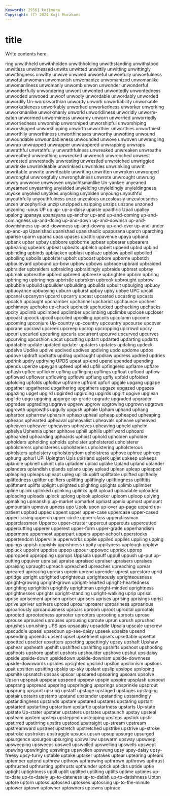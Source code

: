 ```yaml
---
Keywords: 29561 kojimura
Copyright: (C) 2024 Koji Murakami
---
```


# title

Write contents here.



ring unwithheld unwithholden
unwithholding unwithstanding unwithstood unwitless unwitnessed unwits unwitted unwittily unwitting unwittingly
unwittingness unwitty unwive unwived unwoeful unwoefully unwoefulness unwoful unwoman unwomanish
unwomanize unwomanized unwomanlike unwomanliness unwomanly unwomb unwon unwonder unwonderful unwonderfully
unwondering unwont unwonted unwontedly unwontedness unwooded unwooed unwoof unwooly unwordable
unwordably unworded unwordily Un-wordsworthian unwordy unwork unworkability unworkable unworkableness unworkably
unworked unworkedness unworker unworking unworkmanlike unworkmanly unworld unworldliness unworldly unworm-eaten
unwormed unworminess unwormy unworn unworried unworriedly unworriedness unworship unworshiped unworshipful
unworshiping unworshipped unworshipping unworth unworthier unworthies unworthiest unworthily unworthiness unworthinesses
unworthy unwotting unwound unwoundable unwoundableness unwounded unwove unwoven unwrangling unwrap
unwrapped unwrapper unwrappered unwrapping unwraps unwrathful unwrathfully unwrathfulness unwreaked unwreaken
unwreathe unwreathed unwreathing unwrecked unwrench unwrenched unwrest unwrested unwrestedly unwresting
unwrestled unwretched unwriggled unwrinkle unwrinkleable unwrinkled unwrinkles unwrinkling unwrit unwritable
unwrite unwriteable unwriting unwritten unwroken unwronged unwrongful unwrongfully unwrongfulness unwrote
unwrought unwrung unwry unwwove unwwoven unyachtsmanlike Un-yankee unyeaned unyearned unyearning
unyielded unyielding unyieldingly unyieldingness unyoke unyoked unyokes unyoking unyolden unyoung
unyouthful unyouthfully unyouthfulness unze unzealous unzealously unzealousness unzen unzephyrlike unzip
unzipped unzipping unzips unzone unzoned unzoning -uous UP up up-
up-a-daisy upaisle upaithric Upali upalley upalong upanaya upanayana up-anchor up-and
up-and-coming up-and-comingness up-and-doing up-and-down up-and-downish up-and-downishness up-and-downness up-and-downy up-and-over up-and-under
up-and-up Upanishad upanishad upanishadic upapurana uparch uparching uparise uparm uparna
upas upases upattic upavenue upaya upband upbank upbar upbay upbbore
upbborne upbear upbearer upbearers upbearing upbears upbeat upbeats upbelch upbelt
upbend upbid upbind upbinding upbinds upblacken upblast upblaze upblow upboil
upboiled upboiling upboils upbolster upbolt upboost upbore upborne upbotch upboulevard
upbound up-bow upbow upbows upbrace upbraid upbraided upbraider upbraiders upbraiding
upbraidingly upbraids upbrast upbray upbreak upbreathe upbred upbreed upbreeze upbrighten
upbrim upbring upbringing upbringings upbristle upbroken upbrook upbrought upbrow upbubble
upbuild upbuilder upbuilding upbuilds upbuilt upbulging upbuoy upbuoyance upbuoying upburn
upburst upbuy upby upbye UPC upcall upcanal upcanyon upcard upcarry
upcast upcasted upcasting upcasts upcatch upcaught upchamber upchannel upchariot upchaunce
upcheer upchimney upchoke up-chuck upchuck upchucked upchucking upchucks upcity upclimb
upclimbed upclimber upclimbing upclimbs upclose upcloser upcoast upcock upcoil upcoiled
upcoiling upcoils upcolumn upcome upcoming upconjure Up-country up-country upcountry upcourse
upcover upcrane upcrawl upcreek upcreep upcrop upcropping upcrowd upcry upcurl
upcurled upcurling upcurls upcurrent upcurve upcurved upcurves upcurving upcushion upcut
upcutting updart updarted updarting updarts updatable update updated updater updaters
updates updating updeck updelve Updike updive updived updives updiving updo
updome updos updove updraft updrafts updrag updraught updraw updress updried
updries updrink updry updrying UPDS upeat up-end upend upended upending
upends uperize upeygan upfeed upfield upfill upfingered upflame upflare upflash
upflee upflicker upfling upflinging upflings upfloat upflood upflow upflowed upflower
upflowing upflows upflung upfly upfold upfolded upfolding upfolds upfollow upframe
upfront upfurl upgale upgang upgape upgather upgathered upgathering upgathers upgaze
upgazed upgazes upgazing upget upgird upgirded upgirding upgirds upgirt upgive
upglean upglide upgo upgoing upgorge up-grade upgrade upgraded upgrader upgrades
upgrading upgrave upgrew upgrow upgrowing upgrown upgrows upgrowth upgrowths upgully
upgush uphale Upham uphand uphang upharbor upharrow upharsin uphasp upheal
upheap upheaped upheaping upheaps uphearted upheaval upheavalist upheavals upheave upheaved
upheaven upheaver upheavers upheaves upheaving upheld uphelm uphelya Uphemia upher
uphhove uphill uphills uphillward uphoard uphoarded uphoarding uphoards uphoist uphold
upholden upholder upholders upholding upholds upholster upholstered upholsterer upholsterers upholsteress
upholsteries upholstering upholsterous upholsters upholstery upholsterydom upholstress uphove uphroe uphroes
uphung uphurl UPI Upington Upis upisland upjerk upjet upkeep upkeeps
upkindle upknell upknit upla upladder uplaid uplake Upland upland uplander
uplanders uplandish uplands uplane uplay uplead uplean upleap upleaped upleaping
upleaps upleapt upleg uplick uplift upliftable uplifted upliftedly upliftedness uplifter
uplifters uplifting upliftingly upliftingness upliftitis upliftment uplifts uplight uplighted uplighting
uplights uplimb uplimber upline uplink uplinked uplinking uplinks uplit upload
uploadable uploaded uploading uploads uplock uplong uplook uplooker uploom uploop
uplying upmaking upmanship up-market upmarket upmast upmix upmost upmount upmountain
upmove upness upo Upolu upon up-over up-page uppard up-patient uppbad
upped uppent upper upper-case uppercase upper-cased upper-casing upperch upper-circle upper-class
upperclassman upperclassmen Upperco upper-cruster uppercut uppercuts uppercutted uppercutting upperer upperest
upper-form upper-grade upperhandism uppermore uppermost upperpart uppers upper-school upperstocks uppertendom
Upperville upperworks uppile uppiled uppiles uppiling upping uppings uppish uppishly
uppishness uppity uppityness upplough upplow uppluck uppoint uppoise uppop uppour
uppowoc upprick upprop uppropped uppropping upprops Uppsala uppuff uppull uppush
up-put up-putting upquiver upraisal upraise upraised upraiser upraisers upraises upraising
upraught upreach upreached upreaches upreaching uprear upreared uprearing uprears uprein
uprend uprender uprest uprestore uprid upridge upright uprighted uprighteous uprighteously
uprighteousness upright-growing upright-grown upright-hearted upright-heartedness uprighting uprightish uprightly uprightman upright-minded
uprightness uprightnesses uprights upright-standing upright-walking uprip uprisal uprise uprisement uprisen
upriser uprisers uprises uprising uprisings uprist uprive upriver uprivers uproad
uproar uproarer uproariness uproarious uproariously uproariousness uproars uproom uproot uprootal
uprootals uprooted uprootedness uprooter uprooters uprooting uproots uprose uprouse uproused
uprouses uprousing uproute uprun uprush uprushed uprushes uprushing UPS ups
upsadaisy upsaddle Upsala upscale upscrew upscuddle upseal upsedoun up-see-daisy upseek
upseize upsend upsending upsends upsent upset upsetment upsets upsettable upsettal
upsetted upsetter upsetters upsetting upsettingly upsey upshaft Upshaw upshear upsheath
upshift upshifted upshifting upshifts upshoot upshooting upshoots upshore upshot upshots
upshoulder upshove upshut upsidaisy upside upside-down upsidedown upside-downism upside-downness upside-downwards
upsides upsighted upsiloid upsilon upsilonism upsilons upsit upsitten upsitting upskip
up-sky upslant upslip upslope upsloping upsmite upsnatch upsoak upsoar upsoared
upsoaring upsoars upsolve Upson upspeak upspear upspeed upspew upspin upspire
upsplash upspout upsprang upspread upspring upspringing upsprings upsprinkle upsprout upsprung
upspurt upsring upstaff upstage upstaged upstages upstaging upstair upstairs upstamp
upstand upstander upstanding upstandingly upstandingness upstands upstare upstared upstares upstaring
upstart upstarted upstarting upstartism upstartle upstartness upstarts Up-state upstate Up-stater
upstater upstaters upstates upstaunch upstay upsteal upsteam upstem upstep upstepped
upstepping upsteps upstick upstir upstirred upstirring upstirs upstood upstraight up-stream
upstream upstreamward upstreet upstretch upstretched upstrike upstrive up-stroke upstroke upstrokes
upstruggle upsuck upsun upsup upsurge upsurged upsurgence upsurges upsurging upswallow
upswarm upsway upsweep upsweeping upsweeps upswell upswelled upswelling upswells upswept
upswing upswinging upswings upswollen upswung upsy upsy-daisy upsy-freesy upsy-turvy uptable
uptake uptaker uptakes uptear uptearing uptears uptemper uptend upthrew upthrow
upthrowing upthrown upthrows upthrust upthrusted upthrusting upthrusts upthunder uptick upticks
uptide uptie uptight uptightness uptill uptilt uptilted uptilting uptilts uptime
uptimes up-to-date up-to-dately up-to-dateness up-to-datish up-to-datishness Upton uptore uptorn uptoss
uptossed uptosses uptossing up-to-the-minute uptower uptown uptowner uptowners uptowns uptrace
